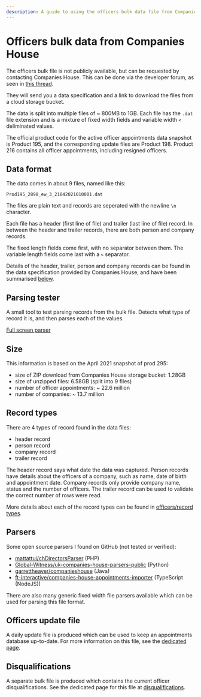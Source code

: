 ```yaml
---
description: A guide to using the officers bulk data file from Companies House.
---
```


# Officers bulk data from Companies House

The officers bulk file is not publicly available, but can be requested by contacting Companies House. This can be done
via the developer forum, as seen in [this thread](https://forum.aws.chdev.org/t/can-we-bulk-download-officer-director-data/1225/194).

They will send you a data specification and a link to download the files from a cloud storage bucket.

The data is split into multiple files of ~ 800MB to 1GB. Each file has the `.dat` file extension and is a mixture of 
fixed width fields and variable width `<` deliminated values.

The official product code for the active officer appointments data snapshot is Product 195, 
and the corresponding update files are Product 198. Product 216 contains all officer appointments, including resigned officers.

## Data format

The data comes in about 9 files, named like this:
```
Prod195_2898_ew_3_21042021010001.dat
```

The files are plain text and records are seperated with the newline `\n` character.

Each file has a header (first line of file) and trailer (last line of file) record. In between the header and trailer records,
there are both person and company records.


The fixed length fields come first, with no separator between them. The variable length fields come last with a `<`
separator.

Details of the header, trailer, person and company records can be found in the data specification provided by Companies House,
and have been summarised [below](#record-types).

## Parsing tester
<script setup>
import OfficersRecordExplainer from '../../../components/OfficersRecordExplainer.vue'
</script>

A small tool to test parsing records from the bulk file. Detects what type of record it is, and then parses each of the values.

<OfficersRecordExplainer/>

[Full screen parser](parser.md)

## Size

This information is based on the April 2021 snapshot of prod 295:

- size of ZIP download from Companies House storage bucket: 1.28GB
- size of unzipped files: 6.58GB (split into 9 files)
- number of officer appointments: ~ 22.6 million
- number of companies: ~ 13.7 million

## Record types

There are 4 types of record found in the data files:

- header record
- person record 
- company record
- trailer record

The header record says what date the data was captured.
Person records have details about the officers of a company, such as name, date of birth and appointment date.
Company records only provide company name, status and the number of officers.
The trailer record can be used to validate the correct number of rows were read.

More details about each of the record types can be found in [officers/record types](recordTypes.md).

## Parsers
Some open source parsers I found on GitHub (not tested or verified):
 - [mattattui/chDirectorsParser](https://github.com/mattattui/chDirectorsParser) (PHP)
 - [Global-Witness/uk-companies-house-parsers-public](https://github.com/Global-Witness/uk-companies-house-parsers-public) (Python)
 - [garrettheaver/companieshouse](https://github.com/garrettheaver/companieshouse) (Java)
 - [ft-interactive/companies-house-appointments-importer](https://github.com/ft-interactive/companies-house-appointments-importer) (TypeScript (NodeJS))

There are also many generic fixed width file parsers available which can be used for parsing this file format.

## Officers update file

A daily update file is produced which can be used to keep an appointments database up-to-date. 
For more information on this file, see the [dedicated page](update-file/index.md).

## Disqualifications
A separate bulk file is produced which contains the current officer disqualifications. 
See the dedicated page for this file at [disqualifications](./disqualifications.md).
